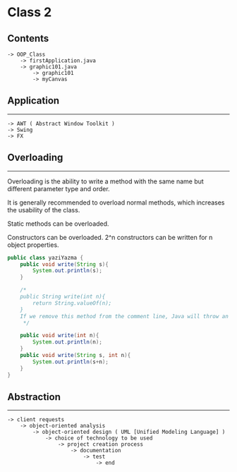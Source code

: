# Class 2

## Contents
```
-> OOP_Class
    -> firstApplication.java
    -> graphic101.java
        -> graphic101
        -> myCanvas
```

## Application
<hr>

```
-> AWT ( Abstract Window Toolkit )
-> Swing
-> FX
```

## Overloading
<hr>

Overloading is the ability to write a method with the same name but different parameter type and order.

It is generally recommended to overload normal methods, which increases the usability of the class.

Static methods can be overloaded.

Constructors can be overloaded. 2^n constructors can be written for n object properties.

```java
public class yaziYazma {
    public void write(String s){
        System.out.println(s);
    }

    /*
    public String write(int n){
        return String.valueOf(n);
    }
    If we remove this method from the comment line, Java will throw an error because the name and parameters of the method below are the same.
     */

    public void write(int n){
        System.out.println(n);
    }
    public void write(String s, int n){
        System.out.println(s+n);
    }
}
```

## Abstraction
<hr>

```
-> client requests
    -> object-oriented analysis
        -> object-oriented design ( UML [Unified Modeling Language] )
            -> choice of technology to be used
                -> project creation process
                    -> documentation
                        -> test
                            -> end
```
